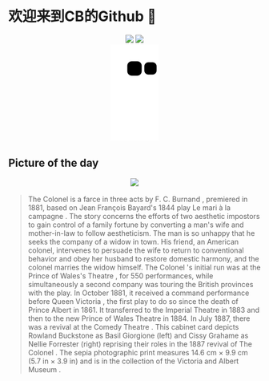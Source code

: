 
# 欢迎来到CB的Github 👋

<div align="center">
  <img height="137px" src="https://github-readme-stats.vercel.app/api?username=SuperCB&show_icons=true&theme=radical" />
  <img height="137px" src="https://github-readme-stats.vercel.app/api/top-langs/?username=SuperCB&hide_title=true&hide_border=true&layout=compact&langs_count=6&text_color=000&icon_color=fff" />
</div>


<div align="center">
    <img src="./contribution-snake/github-contribution-grid-snake.svg" />
</div>



## Picture of the day
<div align="center">
  <img width=400px src="https://upload.wikimedia.org/wikipedia/commons/thumb/d/d1/Rowland_Buckstone_and_Cissy_Grahame_in_the_revival_of_F._C._Burnand%27s_The_Colonel.jpg/960px-Rowland_Buckstone_and_Cissy_Grahame_in_the_revival_of_F._C._Burnand%27s_The_Colonel.jpg" />
</div>

>The Colonel  is a  farce  in three acts by  F. C. Burnand , premiered in 1881, based on Jean François Bayard's 1844 play  Le mari à la campagne . The story concerns the efforts of two  aesthetic  impostors to gain control of a family fortune by converting a man's wife and mother-in-law to follow aestheticism. The man is so unhappy that he seeks the company of a widow in town. His friend, an American colonel, intervenes to persuade the wife to return to conventional behavior and obey her husband to restore domestic harmony, and the colonel marries the widow himself.  The Colonel 's  initial run was at the  Prince of Wales's Theatre , for 550 performances, while simultaneously a second company was touring the British provinces with the play. In October 1881, it received a  command performance  before  Queen Victoria , the first play to do so since the death of  Prince Albert  in 1861. It transferred to the  Imperial Theatre  in 1883 and then to the new  Prince of Wales Theatre  in 1884. In July 1887, there was a revival at the  Comedy Theatre . This  cabinet card  depicts Rowland Buckstone as Basil Giorgione (left) and Cissy Grahame as Nellie Forrester (right) reprising their roles in the 1887 revival of  The Colonel . The  sepia photographic print  measures 14.6 cm × 9.9 cm (5.7 in × 3.9 in) and is in the collection of the  Victoria and Albert Museum .


